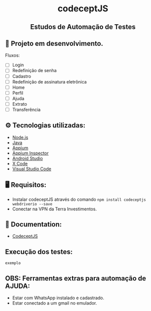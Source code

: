 <h1 align="center">codeceptJS</h1>
<h2 align="center">Estudos de Automação de Testes</h2>

## 🔨 Projeto em desenvolvimento.
Fluxos:
- [ ] Login
- [ ] Redefinição de senha
- [ ] Cadastro
- [ ] Redefinição de assinatura eletrônica
- [ ] Home
- [ ] Perfil
- [ ] Ajuda
- [ ] Extrato
- [ ] Transferência

## ⚙️ Tecnologias utilizadas:
- [Node.js](https://nodejs.org/en/)
- [Java](https://www.oracle.com/br/java/technologies/downloads/)
- [Appium](http://appium.io/downloads.html)
- [Appium Inspector](https://github.com/appium/appium-inspector/releases)
- [Android Studio](https://developer.android.com/studio/index.html?hl=pt-br)
- [X Code](https://apps.apple.com/br/app/xcode/id497799835?mt=12)
- [Visual Studio Code](https://code.visualstudio.com/download)

## 🖥️ Requisitos:
* Instalar codeceptJS através do comando `npm install codeceptjs webdriverio --save`
* Conectar na VPN da Terra Investimentos.

## 📖 Documentation:
- [CodeceptJS](https://codecept.io/mobile/#setting-up)
## Execução dos testes:
`exemplo`

## OBS: Ferramentas extras para automação de AJUDA:
* Estar com WhatsApp instalado e cadastrado.
* Estar conectado a um gmail no emulador.



